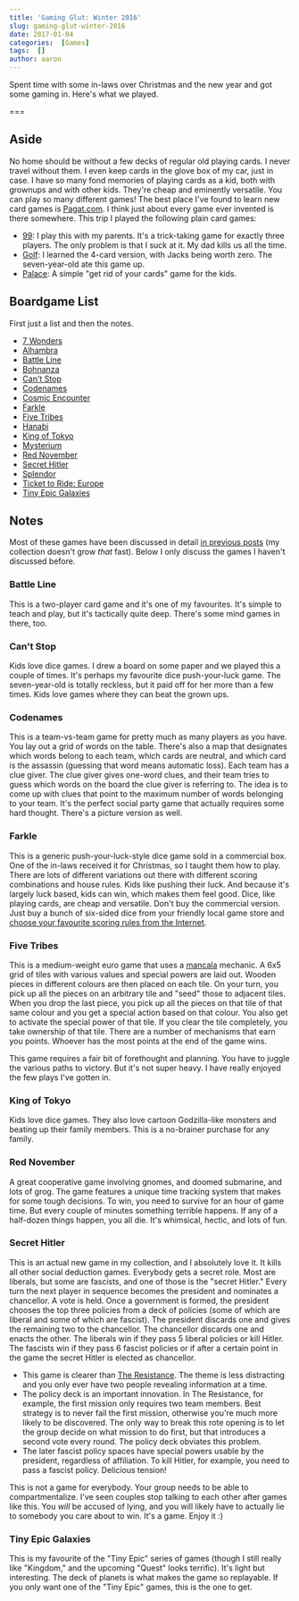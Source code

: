 ```yaml
---
title: 'Gaming Glut: Winter 2016'
slug: gaming-glut-winter-2016
date: 2017-01-04
categories:  [Games]
tags:  []
author: aaron
---
```


Spent time with some in-laws over Christmas and the new year and got some gaming in. Here's what we played.

===

## Aside

No home should be without a few decks of regular old playing cards. I never travel without them. I even keep cards in the glove box of my car, just in case. I have so many fond memories of playing cards as a kid, both with grownups and with other kids. They're cheap and eminently versatile. You can play so many different games! The best place I've found to learn new card games is [Pagat.com](https://www.pagat.com/). I think just about every game ever invented is there somewhere. This trip I played the following plain card games:

  * [99](https://www.pagat.com/exact/99.html): I play this with my parents. It's a trick-taking game for exactly three players. The only problem is that I suck at it. My dad kills us all the time.
  * [Golf](https://www.pagat.com/draw/golf.html): I learned the 4-card version, with Jacks being worth zero. The seven-year-old ate this game up.
  * [Palace](https://www.pagat.com/beating/shithead.html): A simple "get rid of your cards" game for the kids.

## Boardgame List

First just a list and then the notes.

  * [7 Wonders](https://boardgamegeek.com/boardgame/68448/7-wonders)
  * [Alhambra](https://boardgamegeek.com/boardgame/45358/alhambra-big-box)
  * [Battle Line](https://boardgamegeek.com/boardgame/760/battle-line)
  * [Bohnanza](https://boardgamegeek.com/boardgame/11/bohnanza)
  * [Can't Stop](https://boardgamegeek.com/boardgame/41/cant-stop)
  * [Codenames](https://boardgamegeek.com/boardgame/178900/codenames)
  * [Cosmic Encounter](https://boardgamegeek.com/boardgame/39463/cosmic-encounter)
  * [Farkle](https://boardgamegeek.com/boardgame/3181/farkle)
  * [Five Tribes](https://boardgamegeek.com/boardgame/157354/five-tribes)
  * [Hanabi](https://boardgamegeek.com/boardgame/98778/hanabi)
  * [King of Tokyo](https://boardgamegeek.com/boardgame/70323/king-tokyo)
  * [Mysterium](https://boardgamegeek.com/boardgame/113997/tajemnicze-domostwo)
  * [Red November](https://boardgamegeek.com/boardgame/36946/red-november)
  * [Secret Hitler](https://boardgamegeek.com/boardgame/188834/secret-hitler)
  * [Splendor](https://boardgamegeek.com/boardgame/148228/splendor)
  * [Ticket to Ride: Europe](https://boardgamegeek.com/boardgame/14996/ticket-ride-europe)
  * [Tiny Epic Galaxies](https://boardgamegeek.com/boardgame/163967/tiny-epic-galaxies)

## Notes

Most of these games have been discussed in detail [in previous posts](/category:Games) (my collection doesn't grow *that* fast). Below I only discuss the games I haven't discussed before.

### Battle Line

This is a two-player card game and it's one of my favourites. It's simple to teach and play, but it's tactically quite deep. There's some mind games in there, too.

### Can't Stop

Kids love dice games. I drew a board on some paper and we played this a couple of times. It's perhaps my favourite dice push-your-luck game. The seven-year-old is totally reckless, but it paid off for her more than a few times. Kids love games where they can beat the grown ups.

### Codenames

This is a team-vs-team game for pretty much as many players as you have. You lay out a grid of words on the table. There's also a map that designates which words belong to each team, which cards are neutral, and which card is the assassin (guessing that word means automatic loss). Each team has a clue giver. The clue giver gives one-word clues, and their team tries to guess which words on the board the clue giver is referring to. The idea is to come up with clues that point to the maximum number of words belonging to your team. It's the perfect social party game that actually requires some hard thought. There's a picture version as well.

### Farkle

This is a generic push-your-luck-style dice game sold in a commercial box. One of the in-laws received it for Christmas, so I taught them how to play. There are lots of different variations out there with different scoring combinations and house rules. Kids like pushing their luck. And because it's largely luck based, kids can win, which makes them feel good. Dice, like playing cards, are cheap and versatile. Don't buy the commercial version. Just buy a bunch of six-sided dice from your friendly local game store and [choose your favourite scoring rules from the Internet](https://en.wikipedia.org/wiki/Farkle).

### Five Tribes

This is a medium-weight euro game that uses a [mancala](https://en.wikipedia.org/wiki/Mancala) mechanic. A 6x5 grid of tiles with various values and special powers are laid out. Wooden pieces in different colours are then placed on each tile. On your turn, you pick up all the pieces on an arbitrary tile and "seed" those to adjacent tiles. When you drop the last piece, you pick up all the pieces on that tile of that same colour and you get a special action based on that colour. You also get to activate the special power of that tile. If you clear the tile completely, you take ownership of that tile. There are a number of mechanisms that earn you points. Whoever has the most points at the end of the game wins.

This game requires a fair bit of forethought and planning. You have to juggle the various paths to victory. But it's not super heavy. I have really enjoyed the few plays I've gotten in.

### King of Tokyo

Kids love dice games. They also love cartoon Godzilla-like monsters and beating up their family members. This is a no-brainer purchase for any family.

### Red November

A great cooperative game involving gnomes, and doomed submarine, and lots of grog. The game features a unique time tracking system that makes for some tough decisions. To win, you need to survive for an hour of game time. But every couple of minutes something terrible happens. If any of a half-dozen things happen, you all die. It's whimsical, hectic, and lots of fun.

### Secret Hitler

This is an actual new game in my collection, and I absolutely love it. It kills all other social deduction games. Everybody gets a secret role. Most are liberals, but some are fascists, and one of those is the "secret Hitler." Every turn the next player in sequence becomes the president and nominates a chancellor. A vote is held. Once a government is formed, the president chooses the top three policies from a deck of policies (some of which are liberal and some of which are fascist). The president discards one and gives the remaining two to the chancellor. The chancellor discards one and enacts the other. The liberals win if they pass 5 liberal policies or kill Hitler. The fascists win if they pass 6 fascist policies or if after a certain point in the game the secret Hitler is elected as chancellor.

  * This game is clearer than [The Resistance](https://boardgamegeek.com/boardgame/41114/resistance). The theme is less distracting and you only ever have two people revealing information at a time.
  * The policy deck is an important innovation. In The Resistance, for example, the first mission only requires two team members. Best strategy is to never fail the first mission, otherwise you're much more likely to be discovered. The only way to break this rote opening is to let the group decide on what mission to do first, but that introduces a second vote every round. The policy deck obviates this problem.
  * The later fascist policy spaces have special powers usable by the president, regardless of affiliation. To kill Hitler, for example, you need to pass a fascist policy. Delicious tension!

This is not a game for everybody. Your group needs to be able to compartmentalize. I've seen couples stop talking to each other after games like this. You *will* be accused of lying, and you will likely have to actually lie to somebody you care about to win. It's a game. Enjoy it :)

### Tiny Epic Galaxies

This is my favourite of the "Tiny Epic" series of games (though I still really like "Kingdom," and the upcoming "Quest" looks terrific). It's light but interesting. The deck of planets is what makes the game so replayable. If you only want one of the "Tiny Epic" games, this is the one to get.
